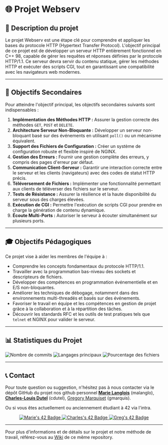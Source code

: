# 🌐 Projet Webserv

## 🔎 Description du projet

Le projet Webserv est une étape clé pour comprendre et appliquer les bases du protocole HTTP (Hypertext Transfer Protocol). L'objectif principal de ce projet est de développer un serveur HTTP entièrement fonctionnel en C++ 98, capable de gérer les requêtes et réponses définies par le protocole HTTP/1.1. Ce serveur devra servir du contenu statique, gérer les méthodes HTTP et exécuter des scripts CGI, tout en garantissant une compatibilité avec les navigateurs web modernes.

---

## 🎯 Objectifs Secondaires

Pour atteindre l'objectif principal, les objectifs secondaires suivants sont indispensables :

1. **Implémentation des Méthodes HTTP :** Assurer la gestion correcte des méthodes `GET`, `POST` et `DELETE`.
2. **Architecture Serveur Non-Bloquante :** Développer un serveur non-bloquant basé sur des événements en utilisant `poll()` ou un mécanisme équivalent.
3. **Support des Fichiers de Configuration :** Créer un système de configuration robuste et flexible inspiré de NGINX.
4. **Gestion des Erreurs :** Fournir une gestion complète des erreurs, y compris des pages d'erreur par défaut.
5. **Communication Client-Serveur :** Garantir une interaction correcte entre le serveur et les clients (navigateurs) avec des codes de statut HTTP précis.
6. **Téléversement de Fichiers :** Implémenter une fonctionnalité permettant aux clients de téléverser des fichiers sur le serveur.
7. **Tests de Résistance :** Assurer la résilience et la haute disponibilité du serveur sous des charges élevées.
8. **Exécution de CGI :** Permettre l'exécution de scripts CGI pour prendre en charge la génération de contenu dynamique.
9. **Écoute Multi-Ports :** Autoriser le serveur à écouter simultanément sur plusieurs ports.

---

## 🎓️ Objectifs Pédagogiques

Ce projet vise à aider les membres de l'équipe à :

- Comprendre les concepts fondamentaux du protocole HTTP/1.1.
- Travailler avec la programmation bas-niveau des sockets et descripteurs de fichiers.
- Développer des compétences en programmation événementielle et en E/S non-bloquantes.
- Améliorer les techniques de débogage, notamment dans des environnements multi-threadés et basés sur des événements.
- Favoriser le travail en équipe et les compétences en gestion de projet grâce à la collaboration et à la répartition des tâches.
- Découvrir les standards RFC et les outils de test pratiques tels que `telnet` et NGINX pour valider le serveur.

---

## 📊 Statistiques du Projet

![Nombre de commits](https://img.shields.io/github/commit-activity/m/Gregory-Marquiset/mcg_webserv)
![Langages principaux](https://img.shields.io/github/languages/top/Gregory-Marquiset/mcg_webserv)
![Pourcentage des fichiers](https://img.shields.io/github/languages/code-size/Gregory-Marquiset/mcg_webserv)

---

## 📞 Contact

Pour toute question ou suggestion, n'hésitez pas à nous contacter via le dépôt GitHub du projet nos github personnel [**Marie Langlois**](https://github.com/mlanglois26) (malanglo), [**Charles-Louis Dutel**](https://github.com/WPMad51) (cdutel), [Gregory Marquiset](https://github.com/Gregory-Marquiset) (gmarquis).

Ou si vous êtes actuellement ou anciennement étudiant à 42 via l'intra.

<p align="center">
  <a href="https://profile.intra.42.fr/users/malanglo">
    <img src="https://badge.mediaplus.ma/greenbinary/malanglo?1337Badge=off&UM6P=off" alt="Marie's 42 Badge" />
  </a>
  <a href="https://profile.intra.42.fr/users/cdutel">
    <img src="https://badge.mediaplus.ma/greenbinary/cdutel?1337Badge=off&UM6P=off" alt="Charles's 42 Badge" />
  </a>
  <a href="https://profile.intra.42.fr/users/gmarquis">
    <img src="https://badge.mediaplus.ma/greenbinary/gmarquis?1337Badge=off&UM6P=off" alt="Greg's 42 Badge" />
  </a>
</p>

---

Pour plus d'informations et de détails sur le projet et notre méthode de travail, référez-vous au [Wiki](https://github.com/Gregory-Marquiset/mcg_webserv/wiki/Bienvenue-sur-le-Wiki-de-Webserv) de ce même repository.
